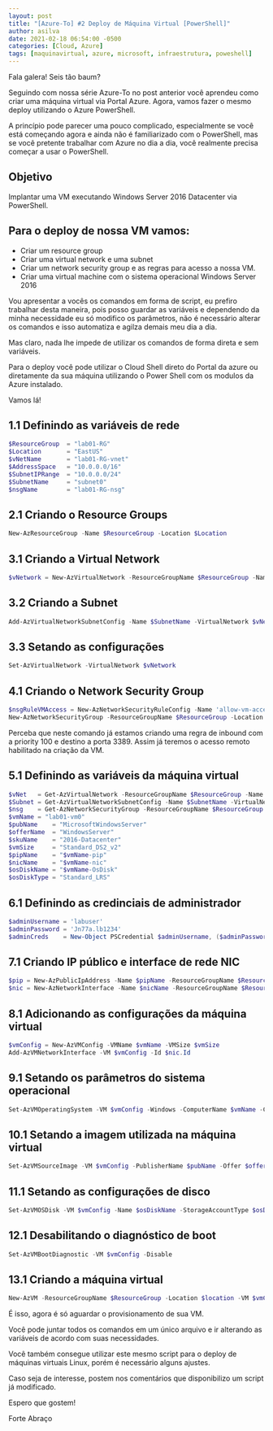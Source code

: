 ```yaml
---
layout: post
title: "[Azure-To] #2 Deploy de Máquina Virtual [PowerShell]"
author: asilva
date: 2021-02-18 06:54:00 -0500
categories: [Cloud, Azure]
tags: [maquinavirtual, azure, microsoft, infraestrutura, poweshell]
---
```


Fala galera! Seis tão baum?

Seguindo com nossa série Azure-To no post anterior você aprendeu como criar uma máquina virtual via Portal Azure. Agora, vamos fazer o mesmo deploy utilizando o Azure PowerShell.

A princípio pode parecer uma pouco complicado, especialmente se você está começando agora e ainda não é familiarizado com o PowerShell, mas se você pretente trabalhar com Azure no dia a dia, você realmente precisa começar a usar o PowerShell.

## **Objetivo**

Implantar uma VM executando Windows Server 2016 Datacenter via PowerShell.

## **Para o deploy de nossa VM vamos:**

* Criar um resource group
* Criar uma virtual network e uma subnet
* Criar um network security group e as regras para acesso a nossa VM.
* Criar uma virtual machine com o sistema operacional Windows Server 2016

Vou apresentar a vocês os comandos em forma de script, eu prefiro trabalhar desta maneira, pois posso guardar as variáveis e dependendo da minha necessidade eu só modifico os parâmetros, não é necessário alterar os comandos e isso automatiza e agilza demais meu dia a dia.

Mas claro, nada lhe impede de utilizar os comandos de forma direta e sem variáveis.

Para o deploy você pode utilizar o Cloud Shell direto do Portal da azure ou diretamente da sua máquina utilizando o Power Shell com os modulos da Azure instalado.

Vamos lá!

## **1.1 Definindo as variáveis de rede**

```powershell
$ResourceGroup  = "lab01-RG"
$Location       = "EastUS"
$vNetName       = "lab01-RG-vnet"
$AddressSpace   = "10.0.0.0/16"
$SubnetIPRange  = "10.0.0.0/24" 
$SubnetName     = "subnet0"
$nsgName        = "lab01-RG-nsg"
```

## **2.1 Criando o Resource Groups**

```powershell
New-AzResourceGroup -Name $ResourceGroup -Location $Location
```

## **3.1 Criando a Virtual Network**

```powershell
$vNetwork = New-AzVirtualNetwork -ResourceGroupName $ResourceGroup -Name $vNetName -AddressPrefix $AddressSpace -Location $location
```

## **3.2 Criando a Subnet**

```powershell
Add-AzVirtualNetworkSubnetConfig -Name $SubnetName -VirtualNetwork $vNetwork -AddressPrefix $SubnetIPRange
```

## **3.3 Setando as configurações**

```powershell
Set-AzVirtualNetwork -VirtualNetwork $vNetwork
```

## **4.1 Criando o Network Security Group**

```powershell
$nsgRuleVMAccess = New-AzNetworkSecurityRuleConfig -Name 'allow-vm-access' -Protocol Tcp -Direction Inbound -Priority 100 -SourceAddressPrefix * -SourcePortRange * -DestinationAddressPrefix * -DestinationPortRange 3389 -Access Allow
New-AzNetworkSecurityGroup -ResourceGroupName $ResourceGroup -Location $location -Name $nsgName -SecurityRules $nsgRuleVMAccess
```
Perceba que neste comando já estamos criando uma regra de inbound com a priority 100 e destino a porta 3389. Assim já teremos o acesso remoto habilitado na criação da VM.

## **5.1 Definindo as variáveis da máquina virtual**

```powershell
$vNet   = Get-AzVirtualNetwork -ResourceGroupName $ResourceGroup -Name $vNetName
$Subnet = Get-AzVirtualNetworkSubnetConfig -Name $SubnetName -VirtualNetwork $vNet
$nsg    = Get-AzNetworkSecurityGroup -ResourceGroupName $ResourceGroup -Name $NsgName
$vmName = "lab01-vm0"
$pubName    = "MicrosoftWindowsServer"
$offerName  = "WindowsServer"
$skuName    = "2016-Datacenter"
$vmSize     = "Standard_DS2_v2"
$pipName    = "$vmName-pip" 
$nicName    = "$vmName-nic"
$osDiskName = "$vmName-OsDisk"
$osDiskType = "Standard_LRS"
```

## **6.1 Definindo as credinciais de administrador**

```powershell
$adminUsername = 'labuser'
$adminPassword = 'Jn77a.lb1234'
$adminCreds    = New-Object PSCredential $adminUsername, ($adminPassword | ConvertTo-SecureString -AsPlainText -Force)
```

## **7.1 Criando IP público e interface de rede NIC**

```powershell
$pip = New-AzPublicIpAddress -Name $pipName -ResourceGroupName $ResourceGroup -Location $location -AllocationMethod Static 
$nic = New-AzNetworkInterface -Name $nicName -ResourceGroupName $ResourceGroup -Location $location -SubnetId $Subnet.Id -PublicIpAddressId $pip.Id -NetworkSecurityGroupId $nsg.Id
```

## **8.1 Adicionando as configurações da máquina virtual**

```powershell
$vmConfig = New-AzVMConfig -VMName $vmName -VMSize $vmSize
Add-AzVMNetworkInterface -VM $vmConfig -Id $nic.Id
```

## **9.1 Setando os parâmetros do sistema operacional** 

```powershell
Set-AzVMOperatingSystem -VM $vmConfig -Windows -ComputerName $vmName -Credential $adminCredsd
```

## **10.1 Setando a imagem utilizada na máquina virtual**

```powershell
Set-AzVMSourceImage -VM $vmConfig -PublisherName $pubName -Offer $offerName -Skus $skuName -Version 'latest'
```

## **11.1 Setando as configurações de disco**

```powershell
Set-AzVMOSDisk -VM $vmConfig -Name $osDiskName -StorageAccountType $osDiskType -CreateOption fromImage
```

## **12.1 Desabilitando o diagnóstico de boot**

```powershell
Set-AzVMBootDiagnostic -VM $vmConfig -Disable
```

## **13.1 Criando a máquina virtual**

```powershell
New-AzVM -ResourceGroupName $ResourceGroup -Location $location -VM $vmConfig
```

É isso, agora é só aguardar o provisionamento de sua VM.

Você pode juntar todos os comandos em um único arquivo e ir alterando as variáveis de acordo com suas necessidades.

Você também consegue utilizar este mesmo script para o deploy de máquinas virtuais Linux, porém é necessário alguns ajustes.

Caso seja de interesse, postem nos comentários que disponibilizo um script já modificado.

Espero que gostem!

Forte Abraço
